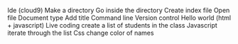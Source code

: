 Ide (cloud9)
Make a directory
Go inside the directory
Create index file
Open file
Document type
Add title
Command line
Version control
Hello world (html + javascript)
Live coding create a list of students in the class
Javascript iterate through the list
Css change color of names
